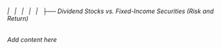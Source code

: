 ###### |   |   |   |   |   ├── Dividend Stocks vs. Fixed-Income Securities (Risk and Return)

*Add content here*